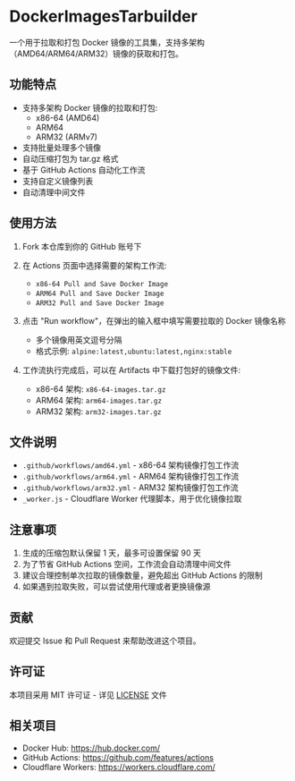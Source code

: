 # DockerImagesTarbuilder

一个用于拉取和打包 Docker 镜像的工具集，支持多架构（AMD64/ARM64/ARM32）镜像的获取和打包。

## 功能特点

- 支持多架构 Docker 镜像的拉取和打包:
  - x86-64 (AMD64)
  - ARM64
  - ARM32 (ARMv7)
- 支持批量处理多个镜像
- 自动压缩打包为 tar.gz 格式
- 基于 GitHub Actions 自动化工作流
- 支持自定义镜像列表
- 自动清理中间文件

## 使用方法

1. Fork 本仓库到你的 GitHub 账号下
2. 在 Actions 页面中选择需要的架构工作流:

   - `x86-64 Pull and Save Docker Image`
   - `ARM64 Pull and Save Docker Image`
   - `ARM32 Pull and Save Docker Image`
3. 点击 "Run workflow"，在弹出的输入框中填写需要拉取的 Docker 镜像名称

   - 多个镜像用英文逗号分隔
   - 格式示例: `alpine:latest,ubuntu:latest,nginx:stable`
4. 工作流执行完成后，可以在 Artifacts 中下载打包好的镜像文件:

   - x86-64 架构: `x86-64-images.tar.gz`
   - ARM64 架构: `arm64-images.tar.gz`
   - ARM32 架构: `arm32-images.tar.gz`

## 文件说明

- `.github/workflows/amd64.yml` - x86-64 架构镜像打包工作流
- `.github/workflows/arm64.yml` - ARM64 架构镜像打包工作流
- `.github/workflows/arm32.yml` - ARM32 架构镜像打包工作流
- `_worker.js` - Cloudflare Worker 代理脚本，用于优化镜像拉取

## 注意事项

1. 生成的压缩包默认保留 1 天，最多可设置保留 90 天
2. 为了节省 GitHub Actions 空间，工作流会自动清理中间文件
3. 建议合理控制单次拉取的镜像数量，避免超出 GitHub Actions 的限制
4. 如果遇到拉取失败，可以尝试使用代理或者更换镜像源

## 贡献

欢迎提交 Issue 和 Pull Request 来帮助改进这个项目。

## 许可证

本项目采用 MIT 许可证 - 详见 [LICENSE](LICENSE) 文件

## 相关项目

- Docker Hub: https://hub.docker.com/
- GitHub Actions: https://github.com/features/actions
- Cloudflare Workers: https://workers.cloudflare.com/
